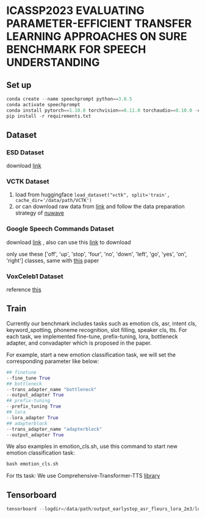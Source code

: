# ICASSP2023 EVALUATING PARAMETER-EFFICIENT TRANSFER LEARNING APPROACHES ON SURE BENCHMARK FOR SPEECH UNDERSTANDING

## Set up
```python
conda create --name speechprompt python==3.8.5
conda activate speechprompt
conda install pytorch==1.10.0 torchvision==0.11.0 torchaudio==0.10.0 -c pytorch
pip install -r requirements.txt
```

## Dataset

### ESD Dataset
download [link](https://github.com/HLTSingapore/Emotional-Speech-Data)

### VCTK Dataset
1. load from huggingface ```load_dataset("vctk", split='train', cache_dir='/data/path/VCTK')```
2. or can download raw data from [link](https://datashare.ed.ac.uk/handle/10283/2651) and follow the data preparation strategy of [nuwave](https://github.com/mindslab-ai/nuwave)
### Google Speech Commands Dataset
download [link](http://download.tensorflow.org/data/speech_commands_v0.01.tar.gz)
, also can use this [link](https://github.com/NVIDIA/NeMo/blob/v0.10.1/examples/asr/notebooks/3_Speech_Commands_using_NeMo.ipynb) to download

only use these ['off', 'up', 'stop', 'four', 'no', 'down', 'left', 'go', 'yes', 'on', 'right'] classes, same with [this](https://arxiv.org/ftp/arxiv/papers/2101/2101.04792.pdf) paper 

### VoxCeleb1 Dataset
reference [this](https://github.com/clovaai/voxceleb_trainer)


## Train
Currently our benchmark includes tasks such as emotion cls, asr, intent cls, keyword_spotting, phoneme recognition, slot filling, speaker cls, tts. For each task, we implemented fine-tune, prefix-tuning, lora, bottleneck adapter, and convadapter which is proposed in the paper.

For example, start a new emotion classification task, we will set the corresponding parameter like below:
```python
## finetune
--fine_tune True
## bottleneck
--trans_adapter_name "bottleneck"
--output_adapter True
## prefix-tuning
--prefix_tuning True
## lora
--lora_adapter True
## adapterblock
--trans_adapter_name "adapterblock"
--output_adapter True
```

We also examples in emotion_cls.sh, use this command to start new emotion classification task:
```python
bash emotion_cls.sh
```

For tts task:
We use Comprehensive-Transformer-TTS [library](https://github.com/keonlee9420/Comprehensive-Transformer-TTS)


## Tensorboard
```python
tensorboard --logdir=/data/path/output_earlystop_asr_fleurs_lora_2e3/log --bind_all
```
